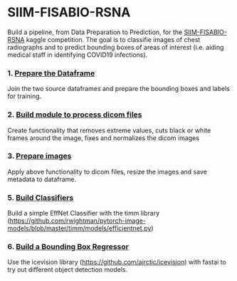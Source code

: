 # SIIM-FISABIO-RSNA

Build  a pipeline, from Data Preparation to Prediction, for the [SIIM-FISABIO-RSNA](https://www.kaggle.com/c/siim-covid19-detection) kaggle competition. The goal is to classifie images of chest radiographs and to predict bounding boxes of areas of interest (i.e. aiding medical staff in identifying COVID19 infections).

### 1. [Prepare the Dataframe](https://github.com/Ben-Karr/SIIM-FISABIO-RSNA/blob/master/01_Prepare%20Dataframe.ipynb)
Join the two source dataframes and prepare the bounding boxes and labels for training.

### 2. [Build module to process dicom files](https://github.com/Ben-Karr/SIIM-FISABIO-RSNA/blob/master/02_Dicom%20Prep.ipynb)
Create functionality that removes extreme values, cuts black or white frames around the image, fixes and normalizes the dicom images

### 3. [Prepare images](https://github.com/Ben-Karr/SIIM-FISABIO-RSNA/blob/master/03_Prepare%20Data.ipynb)
Apply above functionality to dicom files, resize the images and save metadata to dataframe.

### 5. [Build Classifiers](https://github.com/Ben-Karr/SIIM-FISABIO-RSNA/blob/master/05_Learn_Classifier_timm.ipynb)
Build a simple EffNet Classifier with the timm library (https://github.com/rwightman/pytorch-image-models/blob/master/timm/models/efficientnet.py)

### 6. [Build a Bounding Box Regressor](https://github.com/Ben-Karr/SIIM-FISABIO-RSNA/blob/master/05_Learn_bbox.ipynb)
Use the icevision library (https://github.com/airctic/icevision) with fastai to try out different object detection models.
